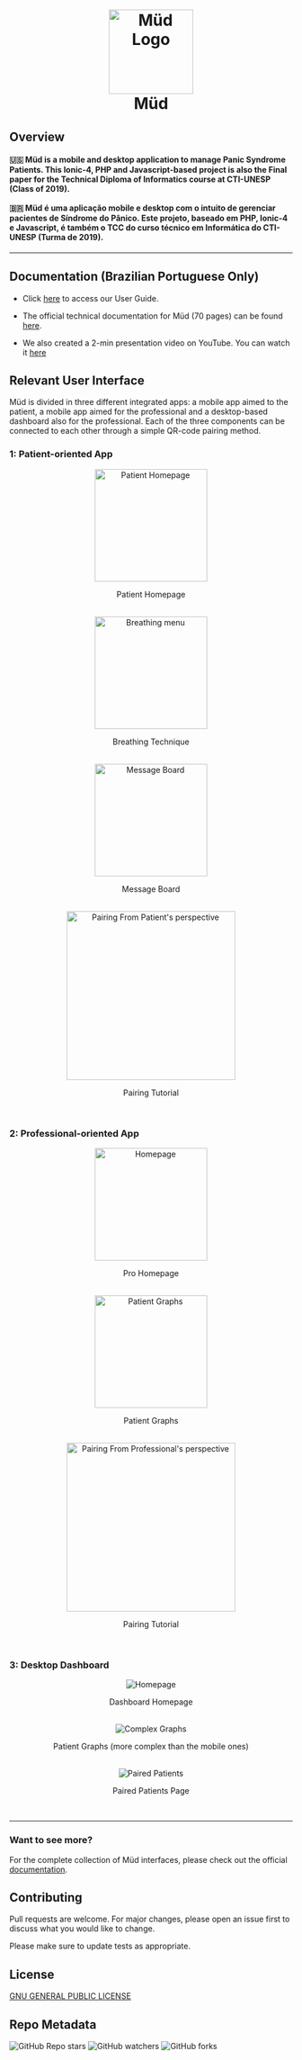 <h1 align="center">
    <img alt="Müd Logo" width="150"  src="mud/src/assets/logomud.png" />
    <!-- <img alt="Müd Professional Logo" width="150"  src="mudAnalise/src/assets/logoMudAnalise.png" />     -->
    <br>
    Müd
</h1>
<h2>Overview</h2>

<h4 text-align="left">
🇺🇸 Müd is a mobile and desktop application to manage Panic Syndrome Patients. This Ionic-4, PHP and Javascript-based project is also the Final paper for the Technical Diploma of Informatics course at CTI-UNESP (Class of 2019).
<br><br>
🇧🇷 Müd é uma aplicação mobile e desktop com o intuito de gerenciar pacientes de Síndrome do Pânico. Este projeto, baseado em PHP, Ionic-4 e Javascript, é também o TCC do curso técnico em Informática do CTI-UNESP (Turma de 2019).
</h4>

---

## Documentation (Brazilian Portuguese Only)
- Click [here](https://github.com/bibarTheDev/TCC-lindo/blob/master/docs/userguide_ptbr.pdf) to access our User Guide. 

- The official technical documentation for Müd (70 pages) can be found [here](https://github.com/bibarTheDev/TCC-lindo/blob/master/docs/official_documentation_ptbr.pdf).

- We also created a 2-min presentation video on YouTube. You can watch it [here](https://www.youtube.com/watch?v=fbGaaIRO73Q)

## Relevant User Interface
Müd is divided in three different integrated apps: a mobile app aimed to the patient, a mobile app aimed for the professional and a desktop-based dashboard also for the professional. Each of the three components can be connected to each other through a simple QR-code pairing method.

### 1: Patient-oriented App
<div align="center">
    <img alt="Patient Homepage" width="200"  src="img/patient/homepage.png" />
    <p>Patient Homepage</p>
    <br>
    <img alt="Breathing menu" width="200"  src="img/patient/breathing.png" />
    <p>Breathing Technique</p>
    <br>
      <img alt="Message Board" width="200"  src="img/patient/message-board.png" />
    <p>Message Board</p>
    <br>
      <img alt="Pairing From Patient's perspective" width="300"  src="img/patient/pairing.png" />
    <p>Pairing Tutorial</p>
    <br>
</div>

### 2: Professional-oriented App
<div align="center">
    <img alt="Homepage" width="200"  src="img/pro/homepage.png" />
    <p>Pro Homepage</p>
    <br>
    <img alt="Patient Graphs" width="200"  src="img/pro/graphs.png" />
    <p>Patient Graphs</p>
    <br>
      <img alt="Pairing From Professional's perspective" width="300"  src="img/pro/pairing2.png" />
    <p>Pairing Tutorial</p>
    <br>
</div>

### 3: Desktop Dashboard
<div align="center">
    <img alt="Homepage"  src="img/dashboard/homepage.png" />
    <p>Dashboard Homepage</p>
    <br>
    <img alt="Complex Graphs" src="img/dashboard/graphs.png" />
    <p>Patient Graphs (more complex than the mobile ones)</p>
    <br>
      <img alt="Paired Patients"  src="img/dashboard/paired-patients.png" />
    <p>Paired Patients Page</p>
    <br>
</div>

---
### Want to see more?

For the complete collection of Müd interfaces, please check out the official [documentation](https://github.com/bibarTheDev/TCC-lindo#documentation-brazilian-portuguese-only).

## Contributing
Pull requests are welcome. For major changes, please open an issue first to discuss what you would like to change.

Please make sure to update tests as appropriate.

## License
[GNU GENERAL PUBLIC LICENSE](https://choosealicense.com/licenses/agpl-3.0/)


## Repo Metadata

![GitHub Repo stars](https://img.shields.io/github/stars/bibarTheDev/TCC-lindo?style=for-the-badge)
![GitHub watchers](https://img.shields.io/github/watchers/bibarTheDev/TCC-lindo?style=for-the-badge)
![GitHub forks](https://img.shields.io/github/forks/bibarTheDev/TCC-lindo?style=for-the-badge)